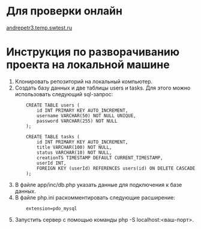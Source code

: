 # Для проверки онлайн
[andrepetr3.temp.swtest.ru](andrepetr3.temp.swtest.ru)

# Инструкция по разворачиванию проекта на локальной машине

1. Клонировать репозиторий на локальный компьютер.
2. Создать базу данных и две таблицы users и tasks. Для этого можно использовать следующий sql-запрос:
    ```
        CREATE TABLE users (
            id INT PRIMARY KEY AUTO_INCREMENT,
            username VARCHAR(50) NOT NULL UNIQUE,
            password VARCHAR(255) NOT NULL
        );

        CREATE TABLE tasks (
            id INT PRIMARY KEY AUTO_INCREMENT,
            title VARCHAR(100) NOT NULL,
            status VARCHAR(10) NOT NULL,
            creationTS TIMESTAMP DEFAULT CURRENT_TIMESTAMP,
            userId INT,
            FOREIGN KEY (userId) REFERENCES users(id) ON DELETE CASCADE
        );
    ```
3. В файле app/inc/db.php указать данные для подключения к базе данных.
4. В файле php.ini раскомментировать следующие расширение:
    ```
        extension=pdo_mysql
    ```
5. Запустить сервер с помощью команды php -S localhost:<ваш-порт>.